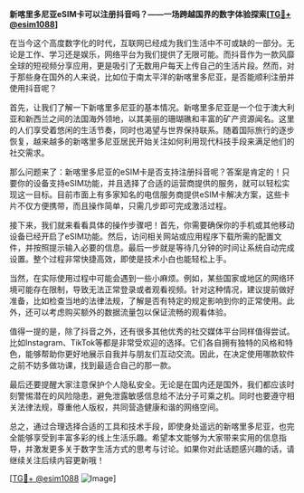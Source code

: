 **新喀里多尼亚eSIM卡可以注册抖音吗？——一场跨越国界的数字体验探索[[TG💪+ @esim1088](https://t.me/s/esim1088)]**

在当今这个高度数字化的时代，互联网已经成为我们生活中不可或缺的一部分。无论是工作、学习还是娱乐，网络平台为我们提供了无限可能。而抖音作为一款风靡全球的短视频分享应用，更是吸引了无数用户每天上传自己的生活片段。然而，对于那些身在国外的人来说，比如位于南太平洋的新喀里多尼亚，是否能顺利注册并使用抖音呢？

首先，让我们了解一下新喀里多尼亚的基本情况。新喀里多尼亚是一个位于澳大利亚和新西兰之间的法国海外领地，以其美丽的珊瑚礁和丰富的矿产资源闻名。这里的人们享受着悠闲的生活节奏，同时也渴望与世界保持联系。随着国际旅行的逐步恢复，越来越多的新喀里多尼亚居民开始关注如何利用现代科技手段来满足他们的社交需求。

那么问题来了：新喀里多尼亚的eSIM卡是否支持注册抖音呢？答案是肯定的！只要你的设备支持eSIM功能，并且选择了合适的运营商提供的服务，就可以轻松实现这一目标。目前市面上有多家知名的电信服务商提供eSIM卡解决方案，这些卡片不仅方便携带，而且操作简单，只需几步即可完成激活过程。

接下来，我们就来看看具体的操作步骤吧！首先，你需要确保你的手机或其他移动设备已经开启了eSIM功能。然后，访问相关网站或应用程序下载所需的配置文件，并按照提示输入必要的信息。最后一步就是等待几分钟的时间让系统自动完成设置。整个过程非常快捷高效，即使是技术小白也能轻松上手。

当然，在实际使用过程中可能会遇到一些小麻烦。例如，某些国家或地区的网络环境可能存在限制，导致无法正常登录或者观看视频。针对这种情况，建议提前做好准备，比如检查当地的法律法规，了解是否有特定的规定影响到你的正常使用。此外，还可以考虑购买额外的数据流量包以保证流畅的观看体验。

值得一提的是，除了抖音之外，还有很多其他优秀的社交媒体平台同样值得尝试。比如Instagram、TikTok等都是非常受欢迎的选择。它们各自拥有独特的风格和特色，能够帮助你更好地展示自我并与朋友们互动交流。因此，在决定使用哪款软件之前不妨多做功课，找到最适合自己的那一款。

最后还要提醒大家注意保护个人隐私安全。无论是在国内还是国外，我们都应该时刻警惕潜在的风险隐患，避免泄露敏感信息给不法分子可乘之机。同时也要遵守相关法律法规，尊重他人版权，共同营造健康和谐的网络空间。

总之，通过合理选择合适的工具和技术手段，即使身处遥远的新喀里多尼亚，也完全能够享受到丰富多彩的线上生活乐趣。希望本文能够为大家带来实用的信息指导，并激发更多关于数字生活方式的思考与讨论。如果你对此话题感兴趣的话，请继续关注后续内容更新哦！

[[TG💪+ @esim1088](https://t.me/s/esim1088) ![Image](https://i.postimg.cc/4NQfJmqS/Snipaste-2025-05-13-00-14-12.png)]